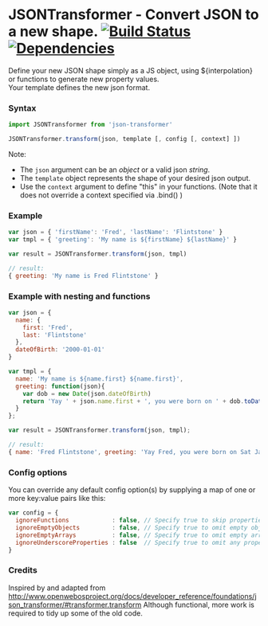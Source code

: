 # JSONTransformer - Convert JSON to a new shape. [![Build Status][ci-img]][ci] [![Dependencies][deps-img]][deps]

[ci-img]:  https://travis-ci.org/georgeadamson/json-transformer.svg
[ci]:      https://travis-ci.org/georgeadamson/json-transformer
[deps-img]: https://david-dm.org/georgeadamson/postcss-merge-selectors.svg
[deps]:     https://david-dm.org/georgeadamson/postcss-merge-selectors

Define your new JSON shape simply as a JS object, using ${interpolation} or functions to generate new property values.
<br>
Your template defines the new json format.

### Syntax
```js
import JSONTransformer from 'json-transformer'

JSONTransformer.transform(json, template [, config [, context] ])
```

Note:
- The `json` argument can be an *object* or a valid json *string*.
- The `template` object represents the shape of your desired json output.
- Use the `context` argument to define "this" in your functions. (Note that it does not override a context specified via .bind() )


### Example
```js
var json = { 'firstName': 'Fred', 'lastName': 'Flintstone' }
var tmpl = { 'greeting': 'My name is ${firstName} ${lastName}' }

var result = JSONTransformer.transform(json, tmpl)

// result:
{ greeting: 'My name is Fred Flintstone' }
```

### Example with nesting and functions
```js
var json = {
  name: {
    first: 'Fred',
    last: 'Flintstone'
  },
  dateOfBirth: '2000-01-01'
}

var tmpl = {
  name: 'My name is ${name.first} ${name.first}',
  greeting: function(json){
    var dob = new Date(json.dateOfBirth)
    return 'Yay ' + json.name.first + ', you were born on ' + dob.toDateString()
  }
};

var result = JSONTransformer.transform(json, tmpl);

// result:
{ name: 'Fred Flintstone', greeting: 'Yay Fred, you were born on Sat Jan 01 2000' }
```


### Config options

You can override any default config option(s) by supplying a map of one or more key:value pairs like this:

```js
var config = {
  ignoreFunctions            : false, // Specify true to skip properties that are defined in your template as functions.
  ignoreEmptyObjects         : false, // Specify true to omit empty objects from the result.
  ignoreEmptyArrays          : false, // Specify true to omit empty arrays from the result.
  ignoreUnderscoreProperties : false  // Specify true to omit any properties that begin with an underscore.
}
```


### Credits
Inspired by and adapted from http://www.openwebosproject.org/docs/developer_reference/foundations/json_transformer/#transformer.transform
Although functional, more work is required to tidy up some of the old code.
